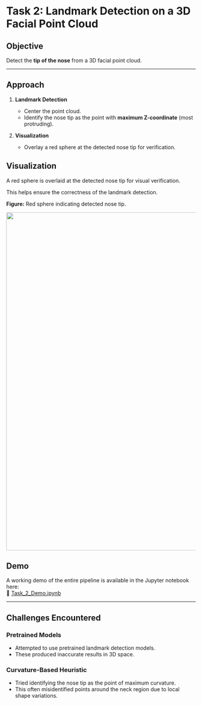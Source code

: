 # Task 2: Landmark Detection on a 3D Facial Point Cloud

## Objective
Detect the **tip of the nose** from a 3D facial point cloud.

---

## Approach

1. **Landmark Detection**
   - Center the point cloud.
   - Identify the nose tip as the point with **maximum Z-coordinate** (most protruding).

2. **Visualization**
   - Overlay a red sphere at the detected nose tip for verification.


## Visualization

A red sphere is overlaid at the detected nose tip for visual verification.

This helps ensure the correctness of the landmark detection.

**Figure:** Red sphere indicating detected nose tip.

<p align="center">
<img src="./static/teaser.png" width="900">
</p>

## Demo

A working demo of the entire pipeline is available in the Jupyter notebook here:  
🔗 [Task_2_Demo.ipynb](https://github.com/TapasKumarDutta1/Tasks/blob/main/Task2/Task_2_Demo.ipynb)

---

## Challenges Encountered

### Pretrained Models
- Attempted to use pretrained landmark detection models.
- These produced inaccurate results in 3D space.

### Curvature-Based Heuristic
- Tried identifying the nose tip as the point of maximum curvature.
- This often misidentified points around the neck region due to local shape variations.

